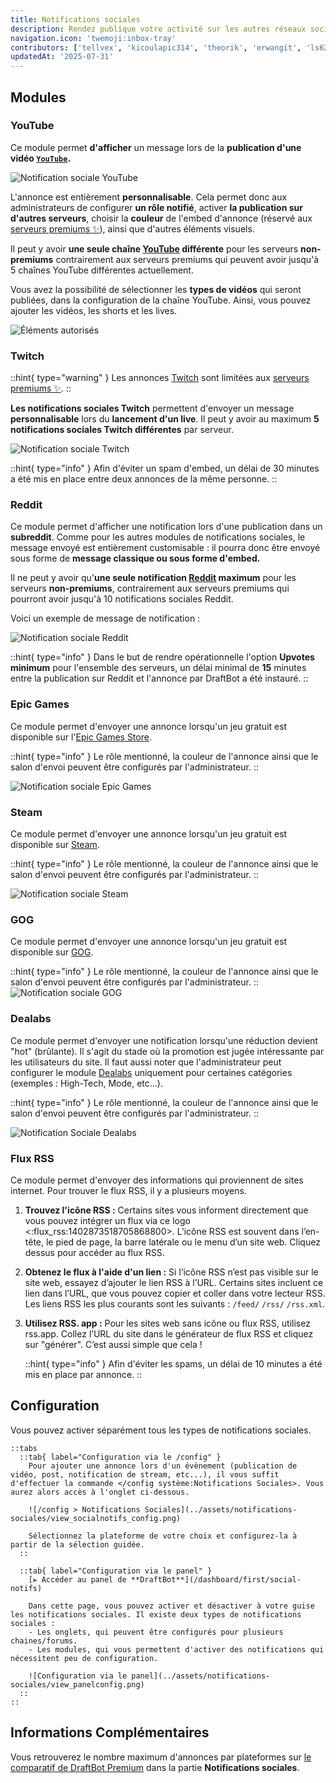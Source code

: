 ```yaml
---
title: Notifications sociales
description: Rendez publique votre activité sur les autres réseaux sociaux !
navigation.icon: 'twemoji:inbox-tray'
contributors: ['tellvex', 'kicoulapic314', 'theorik', 'erwangit', 'ls62']
updatedAt: '2025-07-31'
---
```


## Modules

### YouTube

Ce module permet **d'afficher** un message lors de la **publication d'une vidéo [`YouTube`](https://www.youtube.com/).**

![Notification sociale YouTube](../assets/notifications-sociales/view_youtube.png)

L'annonce est entièrement **personnalisable**. Cela permet donc aux administrateurs de configurer **un rôle notifié**, activer **la publication sur d'autres serveurs**, choisir la **couleur** de l'embed d'annonce (réservé aux [serveurs premiums ✨](/premium)), ainsi que d'autres éléments visuels.

Il peut y avoir **une seule chaîne [YouTube](https://www.youtube.com/) différente** pour les serveurs **non-premiums** contrairement aux serveurs premiums qui peuvent avoir jusqu'à 5 chaînes YouTube différentes actuellement.

Vous avez la possibilité de sélectionner les **types de vidéos** qui seront publiées, dans la configuration de la chaîne YouTube. Ainsi, vous pouvez ajouter les vidéos, les shorts et les lives.

![Éléments autorisés](../assets/notifications-sociales/youtube_allowed.png)

### Twitch

::hint{ type="warning" }
  Les annonces [Twitch](https://www.twitch.tv/) sont limitées aux [serveurs premiums ✨](/premium).
::

**Les notifications sociales Twitch** permettent d'envoyer un message **personnalisable** lors du **lancement d'un live**. Il peut y avoir au maximum **5 notifications sociales Twitch différentes** par serveur.

![Notification sociale Twitch](../assets/notifications-sociales/view_twitch.png)

::hint{ type="info" }
  Afin d'éviter un spam d'embed, un délai de 30 minutes a été mis en place entre deux annonces de la même personne.
::

### Reddit

Ce module permet d'afficher une notification lors d'une publication dans un **subreddit**. Comme pour les autres modules de notifications sociales, le message envoyé est entièrement customisable : il pourra donc être envoyé sous forme de **message classique ou sous forme d'embed.**

Il ne peut y avoir qu'**une seule notification [Reddit](https://www.reddit.com/) maximum** pour les serveurs **non-premiums**, contrairement aux serveurs premiums qui pourront avoir jusqu'à 10 notifications sociales Reddit.

Voici un exemple de message de notification :

![Notification sociale Reddit](../assets/notifications-sociales/view_reddit.png)

::hint{ type="info" }
  Dans le but de rendre opérationnelle l'option **Upvotes minimum** pour l'ensemble des serveurs, un délai minimal de **15** minutes entre la publication sur Reddit et l'annonce par DraftBot a été instauré.
::

### Epic Games

Ce module permet d'envoyer une annonce lorsqu'un jeu gratuit est disponible sur l'[Epic Games Store](https://store.epicgames.com/fr/).

::hint{ type="info" }
  Le rôle mentionné, la couleur de l'annonce ainsi que le salon d'envoi peuvent être configurés par l'administrateur.
::

![Notification sociale Epic Games](../assets/notifications-sociales/view_epicgames.png)

### Steam

Ce module permet d'envoyer une annonce lorsqu'un jeu gratuit est disponible sur [Steam](https://store.steampowered.com/?l=french).

::hint{ type="info" }
  Le rôle mentionné, la couleur de l'annonce ainsi que le salon d'envoi peuvent être configurés par l'administrateur.
::

![Notification sociale Steam](../assets/notifications-sociales/view_steam.png)

### GOG

Ce module permet d'envoyer une annonce lorsqu'un jeu gratuit est disponible sur [GOG](https://www.gog.com/).

::hint{ type="info" }
  Le rôle mentionné, la couleur de l'annonce ainsi que le salon d'envoi peuvent être configurés par l'administrateur.
::
![Notification sociale GOG](../assets/notifications-sociales/view_gog.png)

### Dealabs

Ce module permet d'envoyer une notification lorsqu'une réduction devient "hot" (brûlante). Il s'agit du stade où la promotion est jugée intéressante par les utilisateurs du site. Il faut aussi noter que l'administrateur peut configurer le module [Dealabs](https://www.dealabs.com/) uniquement pour certaines catégories (exemples : High-Tech, Mode, etc...).

::hint{ type="info" }
  Le rôle mentionné, la couleur de l'annonce ainsi que le salon d'envoi peuvent être configurés par l'administrateur.
::

![Notification Sociale Dealabs](../assets/notifications-sociales/view_dealabs.png)


### Flux RSS
Ce module permet d'envoyer des informations qui proviennent de sites internet. Pour trouver le flux RSS, il y a plusieurs moyens.

1. **Trouvez l'icône RSS :**
    Certains sites vous informent directement que vous pouvez intégrer un flux via ce logo <:flux_rss:1402873518705868800>. L’icône RSS est souvent dans l’en-tête, le pied de page, la barre latérale ou le menu d’un site web. Cliquez dessus pour accéder au flux RSS.

2. **Obtenez le flux à l'aide d'un lien :**
    Si l’icône RSS n’est pas visible sur le site web, essayez d’ajouter le lien RSS à l’URL. Certains sites incluent ce lien dans l’URL, que vous pouvez copier et coller dans votre lecteur RSS.
Les liens RSS les plus courants sont les suivants :
`/feed/`
`/rss/`
`/rss.xml`.

3. **Utilisez RSS. app :**
    Pour les sites web sans icône ou flux RSS, utilisez rss.app. Collez l’URL du site dans le générateur de flux RSS et cliquez sur "générer". C’est aussi simple que cela !

    ::hint{ type="info" }
      Afin d'éviter les spams, un délai de 10 minutes a été mis en place par annonce.
    ::

## Configuration

Vous pouvez activer séparément tous les types de notifications sociales.

    ::tabs
      ::tab{ label="Configuration via le /config" }
        Pour ajouter une annonce lors d'un évènement (publication de vidéo, post, notification de stream, etc...), il vous suffit d'effectuer la commande </config système:Notifications Sociales>. Vous aurez alors accès à l'onglet ci-dessous.

        ![/config > Notifications Sociales](../assets/notifications-sociales/view_socialnotifs_config.png)

        Sélectionnez la plateforme de votre choix et configurez-la à partir de la sélection guidée.
      ::

      ::tab{ label="Configuration via le panel" }
        [⫸ Accéder au panel de **DraftBot**](/dashboard/first/social-notifs)

        Dans cette page, vous pouvez activer et désactiver à votre guise les notifications sociales. Il existe deux types de notifications sociales :
        - Les onglets, qui peuvent être configurés pour plusieurs chaines/forums.
        - Les modules, qui vous permettent d'activer des notifications qui nécessitent peu de configuration.

        ![Configuration via le panel](../assets/notifications-sociales/view_panelconfig.png)
      ::
    ::

## Informations Complémentaires

Vous retrouverez le nombre maximum d'annonces par plateformes sur [le comparatif de DraftBot Premium](/premium#diff) dans la partie **Notifications sociales**.


